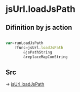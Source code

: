 # jsUrl.loadJsPath

## Difinition by js action

```js.js

var=runLoadJsPath
	?func=jsUrl.loadJsPath
		&jsPathString
		&replaceMapConString
```

## Src

-> [jsUrl.loadJsPath](https://github.com/puutaro/CommandClick/blob/master/app/src/main/java/com/puutaro/commandclick/fragment_lib/terminal_fragment/js_interface/JsUrl.kt#L58)


